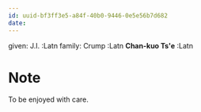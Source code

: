 ```yaml
---
id: uuid-bf3ff3e5-a84f-40b0-9446-0e5e56b7d682
date: 
---
```


given: J.I.  :Latn
family: Crump :Latn
**Chan-kuo Ts'e** :Latn
# Note
To be enjoyed with care.